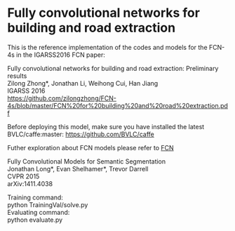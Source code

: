 # Fully convolutional networks for building and road extraction

This is the reference implementation of the codes and models for the FCN-4s in the IGARSS2016 FCN paper:<br />

Fully convolutional networks for building and road extraction: Preliminary results<br />
Zilong Zhong*, Jonathan Li, Weihong Cui, Han Jiang<br />
IGARSS 2016<br />
https://github.com/zilongzhong/FCN-4s/blob/master/FCN%20for%20building%20and%20road%20extraction.pdf<br />

Before deploying this model, make sure you have installed the latest BVLC/caffe:master: https://github.com/BVLC/caffe<br />

Futher exploration about FCN models please refer to [FCN](https://github.com/shelhamer/fcn.berkeleyvision.org)<br />

Fully Convolutional Models for Semantic Segmentation<br />
Jonathan Long*, Evan Shelhamer*, Trevor Darrell<br />
CVPR 2015<br />
arXiv:1411.4038<br />

Training command:<br />
python TrainingVal/solve.py<br />
Evaluating command:<br />
python evaluate.py<br />
